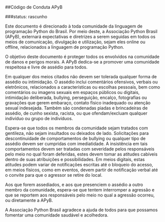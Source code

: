 ##Código de Conduta APyB

###status: rascunho

Este documento é direcionado à toda comunidade da linguagem de programação Python do Brasil. Por meio deste, a Associação Python Brasil (APyB), externará expectativas e diretrizes a serem seguidas em todos os meios de comunicação, divulgação e utilização, sejam eles online ou offline, relacionados a linguagem de programação Python.

O objetivo deste documento é proteger todos os envolvidos na comunidade de danos e perigos morais. A APyB dedica-se a promover uma comunidade respeitosa e livre de assédio para todos.

Em qualquer dos meios citados não devem ser tolerada qualquer forma de assédio ou intimidação. O assédio inclui comentários ofensivos, verbais ou eletrônicos, relacionados a características ou escolhas pessoais, bem como comentários ou imagens sexuais em espaços públicos ou digitais, intimidação deliberada, bullying, perseguição, encalço, fotografias ou gravações que gerem embaraço, contato físico inadequado ou atenção sexual indesejada. Também são condenadas piadas e brincadeiras de assédio, de cunho sexista, racista, ou que ofendam/excluam qualquer indivíduo ou grupo de indivíduos.

Espera-se que todos os membros da comunidade sejam tratados com gentileza, não sejam insultados ou deixados de lado. Solicitações para descontinuidade de comportamentos de bullying ou qualquer tipo de assédio devem ser cumpridas com imediatidade. A insistência em tais comportamentos devem ser tratadas com severidade pelos responsáveis pelo meio no qual foram deferidas, estes devem tomar as atitudes cabíveis dentro de suas atribuições e possibilidades. Em meios digitais, estas atitudes podem variar de notificações escritas até o bloqueio do acesso, em meios físicos, como em eventos, devem partir de notificação verbal até o convite para que o agressor se retire do local.

Aos que forem assediados, e aos que presenciem o assédio a outro membro da comunidade, espera-se que tentem interromper a agressão e que se reportem aos responsáveis pelo meio no qual a agressão ocorreu, ou diretamente a APyB.

A Associação Python Brasil agradece a ajuda de todos para que possamos fomentar uma comunidade saudável e acolhedora. 
